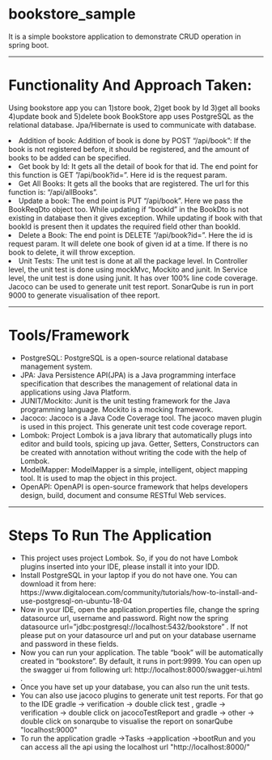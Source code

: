 # bookstore_sample
It is a simple bookstore application to demonstrate CRUD operation in spring boot.

---
# Functionality And Approach Taken:
Using bookstore app you can 1)store book, 2)get book by Id 3)get all books 4)update book and 5)delete book
BookStore app uses PostgreSQL as the relational database. Jpa/Hibernate is used to communicate with database.

<li>Addition of book: Addition of book is done by POST “/api/book”: If the book is not registered before, it should be registered, and the amount of books to be added can be specified.</li>
<li>Get book by Id: It gets all the detail of book for that id.  The end point for this function is GET ”/api/book?id=”. Here id is the request param.</li>
<li>Get All Books: It gets all the books that are registered. The url for this function is: “/api/allBooks”.</li>
<li>Update a book: The end point is PUT “/api/book”. Here we pass the BookReqDto object too. While updating if “bookId” in the BookDto is not existing in database then it gives exception. While updating  if book with that bookId is present then it updates the required field other than bookId.</li>
<li>Delete a Book: The end point is DELETE “/api/book?id=”. Here the id is request param. It will delete one book of given id at a time. If there is no book to delete, it will throw exception.</li>
<li>Unit Tests: The unit test is done at all the package level. In Controller level, the unit test is done using mockMvc, Mockito and junit. In Service level, the unit test is done using junit.  It has over 100% line code coverage. Jacoco can be used to generate unit test report. SonarQube is run in port 9000 to generate visualisation of thee report.</li>


---
# Tools/Framework
<ul>
<li>PostgreSQL: PostgreSQL is a open-source relational database management system.</li>
<li>JPA: Java Persistence API(JPA) is a Java programming interface specification that describes the management of relational data in applications using Java Platform.</li>
<li>JUNIT/Mockito: Junit is the unit testing framework for the Java programming language. Mockito is a mocking framework.</li>
<li>Jacoco: Jacoco is a Java Code Coverage tool. The jacoco maven plugin is used in this project. This generate unit test code coverage report.</li>
<li>Lombok: Project Lombok is a java library that automatically plugs into editor and build tools, spicing up java. Getter, Setters, Constructors can be created with annotation without writing the code with the help of Lombok.</li>
<li>ModelMapper: ModelMapper is a simple, intelligent, object mapping tool. It is used to map the object in this project.</li>
<li>OpenAPI: OpenAPI is open-source framework that helps developers design, build, document and consume RESTful Web services.</li>
</ul>

---
# Steps To Run The Application
<ul>
<li>This project uses project Lombok. So, if you do not have Lombok plugins inserted into your IDE, please install it into your IDD.</li>
<li>Install PostgreSQL in your laptop if you do not have one. You can download it from here: https://www.digitalocean.com/community/tutorials/how-to-install-and-use-postgresql-on-ubuntu-18-04 </li>
<li>Now in your IDE, open the application.properties file, change the spring datasource url, username and password. Right now the spring datasource url=”jdbc:postgresql://localhost:5432/bookstore” . If not please put on your datasource url and put on your database username and password in these fields.</li>
<li>Now you can run your application. The table “book” will be automatically created in “bookstore”. By default, it runs in port:9999. You can open up the swagger ui from  following url: http://localhost:8000/swagger-ui.html .</li>
<li>Once you have set up your database, you can also run the unit tests.</li>
<li>You can also use jacoco plugins to generate unit test reports. For that go to the IDE gradle -> verification -> double click test , gradle -> verification -> double click on jacocoTestReport and gradle -> other -> double click on sonarqube to visualise the report on sonarQube "localhost:9000"</li>
<li>To run the application gradle ->Tasks ->application ->bootRun and you can access all the api using the localhost url "http://localhost:8000/" </li>
</ul>


